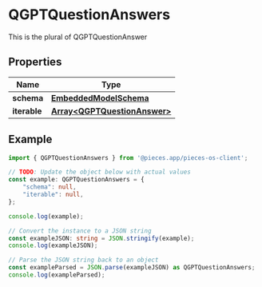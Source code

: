 
# QGPTQuestionAnswers

This is the plural of QGPTQuestionAnswer

## Properties

Name | Type
------------ | -------------
**schema** | [**EmbeddedModelSchema**](EmbeddedModelSchema)
**iterable** | [**Array&lt;QGPTQuestionAnswer&gt;**](QGPTQuestionAnswer)

## Example

```typescript
import { QGPTQuestionAnswers } from '@pieces.app/pieces-os-client';

// TODO: Update the object below with actual values
const example: QGPTQuestionAnswers = {
    "schema": null,
    "iterable": null,
};

console.log(example);

// Convert the instance to a JSON string
const exampleJSON: string = JSON.stringify(example);
console.log(exampleJSON);

// Parse the JSON string back to an object
const exampleParsed = JSON.parse(exampleJSON) as QGPTQuestionAnswers;
console.log(exampleParsed);
```


